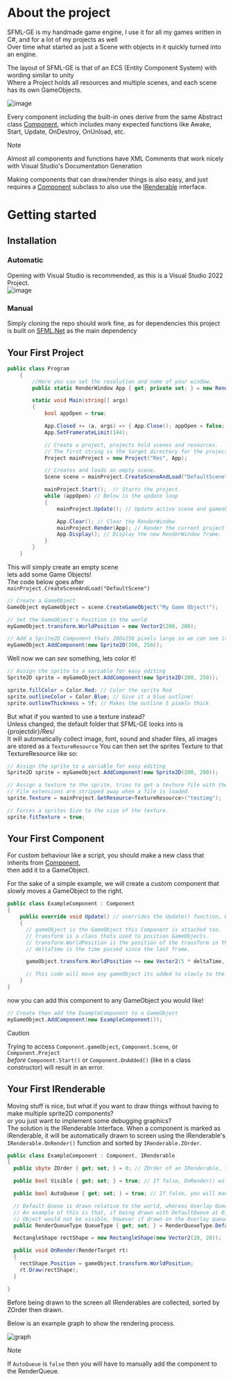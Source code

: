 # About the project
SFML-GE is my handmade game engine, I use it for all my games written in C#, and for a lot of my projects as well  
Over time what started as just a Scene with objects in it quickly turned into an engine.

The layout of SFML-GE is that of an ECS (Entity Component System) with wording similar to unity  
Where a Project holds all resources and multiple scenes, and each scene has its own GameObjects.  
  
![image](https://github.com/ThatGuy-GEWP/SFML-GE/assets/24467262/dadd881b-e26a-4bce-819b-3490d621952a)

  
Every component including the built-in ones derive from the same Abstract class [Component](SFMLGE%20Local%20deps/Engine/Component.cs), which includes many expected functions like
Awake, Start, Update, OnDestroy, OnUnload, etc.    

> [!NOTE]
> Almost all components and functions have XML Comments that work nicely with Visual Studio's Documentation Generation

Making components that can draw/render things is also easy, and just requires a [Component](SFMLGE%20Local%20deps/Engine/Component.cs) subclass to also use the [IRenderable](SFMLGE%20Local%20deps/Engine/IRenderable.cs) interface.

# Getting started
## Installation
### Automatic
Opening with Visual Studio is recommended, as this is a Visual Studio 2022 Project.  
![image](https://github.com/ThatGuy-GEWP/SFML-GE/assets/24467262/68d8fee3-651e-4319-8e01-9cae8c7c4124)
### Manual
Simply cloning the repo should work fine, as for dependencies this project is built on [SFML.Net](https://www.sfml-dev.org/download/sfml.net/) as the main dependency

## Your First Project
```cs
public class Program
    {
        //Here you can set the resolution and name of your window.
        public static RenderWindow App { get; private set; } = new RenderWindow(new VideoMode(1280, 720), "SFML-GE Template", Styles.Close | Styles.Titlebar);

        static void Main(string[] args)
        {
            bool appOpen = true;

            App.Closed += (a, args) => { App.Close(); appOpen = false; }; // adds an event that closes the RenderWindow
            App.SetFramerateLimit(144);

            // Create a project, projects hold scenes and resources.
            // The first string is the target directory for the project's resources.
            Project mainProject = new Project("Res", App);

            // Creates and loads an empty scene.
            Scene scene = mainProject.CreateSceneAndLoad("DefaultScene");

            mainProject.Start();  // Starts the project.
            while (appOpen) // Below is the update loop
            {
                mainProject.Update(); // Update active scene and gameobjects inside

                App.Clear(); // Clear the RenderWindow
                mainProject.Render(App); // Render the current project to the RenderWindow
                App.Display(); // Display the new RenderWindow frame.
            }
        }
    }
```
 This will simply create an empty scene  
 lets add some Game Objects!  
 The code below goes after ``mainProject.CreateSceneAndLoad("DefaultScene")``
```cs
// Create a GameObject
GameObject myGameObject = scene.CreateGameObject("My Game Object!");

// Set the GameObject's Position in the world
myGameObject.transform.WorldPosition = new Vector2(200, 200);

// Add a Sprite2D Component thats 200x250 pixels large so we can see it!
myGameObject.AddComponent(new Sprite2D(200, 250));
```
Well now we can *see* something, lets color it!
```cs
// Assign the sprite to a variable for easy editing
Sprite2D sprite = myGameObject.AddComponent(new Sprite2D(200, 250));

sprite.fillColor = Color.Red; // Color the sprite Red
sprite.outlineColor = Color.Blue; // Give it a blue outline!
sprite.outlineThickness = 5f; // Makes the outline 5 pixels thick
```
But what if you wanted to use a texture instead?  
Unless changed, the default folder that SFML-GE looks into is {projectdir}/Res/  
It will automatically collect image, font, sound and shader files, all images are stored as a ``TextureResource``
You can then set the sprites Texture to that TextureResource like so:
```cs
// Assign the sprite to a variable for easy editing
Sprite2D sprite = myGameObject.AddComponent(new Sprite2D(200, 200));

// Assign a texture to the sprite, tries to get a texture file with the name testimg
// File extensions are stripped away when a file is loaded.
sprite.Texture = mainProject.GetResource<TextureResource>("testimg");

// Forces a sprites Size to the size of the texture.
sprite.fitTexture = true;
```

## Your First Component
For custom behaviour like a script, you should make a new class that inherits from [Component](SFMLGE%20Local%20deps/Engine/Component.cs),  
then add it to a GameObject.
  
For the sake of a simple example, we will create a custom component that slowly moves a GameObject to the right.  
```cs
public class ExampleComponent : Component
{
    public override void Update() // overrides the Update() function, Update() runs every frame.
    {
      // gameObject is the GameObject this Component is attached too.
      // transform is a class thats used to position GameObjects.
      // transform.WorldPosition is the position of the transform in the world, even when parented to another GameObject.
      // deltaTime is the time passed since the last frame.

      gameObject.transform.WorldPosition += new Vector2(5 * deltaTime, 0);

      // This code will move any gameObject its added to slowly to the right
    }
}
```
now you can add this component to any GameObject you would like!
```cs
// Create then add the ExampleComponent to a GameObject
myGameObject.AddComponent(new ExampleComponent());
```
> [!CAUTION]
> Trying to access ``Component.gameObject``, ``Component.Scene``, or ``Component.Project``    
  *before* ``Component.Start()`` or ``Component.OnAdded()`` (like in a class constructor) will result in an error.

## Your First IRenderable
Moving stuff is nice, but what if you want to draw things without having to make multiple sprite2D components?  
or you just want to implement some debugging graphics?  
The solution is the IRenderable Interface.
When a component is marked as IRenderable, it will be automatically drawn to screen using the IRenderable's ``IRenderable.OnRender()`` function and sorted by ``IRenderable.ZOrder``.
```cs
public class ExampleComponent : Component, IRenderable
{
  public sbyte ZOrder { get; set; } = 0; // ZOrder of an IRenderable, from -128 to 127

  public bool Visible { get; set; } = true; // If false, OnRender() will not be called.

  public bool AutoQueue { get; set; } = true; // If false, you will manually have to queue the IRenderable to the Scene.RenderManager

  // Default Queue is drawn relative to the world, whereas Overlay Queue is drawn relative to the screen.
  // An example of this is that, if being drawn with DefaultQueue at 0,0 and the camera moves to 10000, 10000 the
  // Object would not be visible, however if drawn on the Overlay queue at 0,0 then it will always be visible regardless of where the camera is, at the top left of the screen.
  public RenderQueueType QueueType { get; set; } = RenderQueueType.DefaultQueue;

  RectangleShape rectShape = new RectangleShape(new Vector2(20, 20));

  public void OnRender(RenderTarget rt)
  {
    rectShape.Position = gameObject.transform.WorldPosition;
    rt.Draw(rectShape);
  }

}
```
Before being drawn to the screen all IRenderables are collected, sorted by ZOrder then drawn.  
  
Below is an example graph to show the rendering process. 
  
![graph](https://github.com/ThatGuy-GEWP/SFML-GE/assets/24467262/71b1901a-9be9-4569-9689-4800af22ef6c)

> [!NOTE]
> If ``AutoQueue`` is ``false`` then you will have to manually add the component to the RenderQueue.
